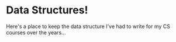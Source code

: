 # Data Structures!

Here's a place to keep the data structure I've had to write for my CS courses over the years...
